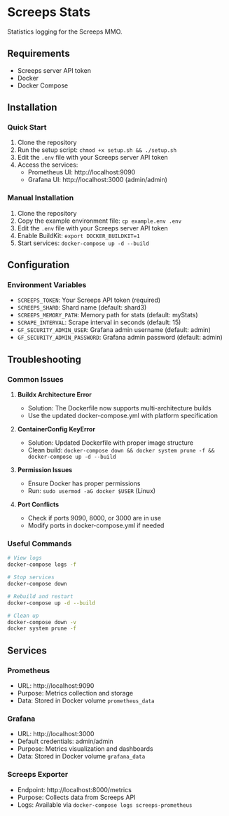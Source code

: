 # Screeps Stats
Statistics logging for the Screeps MMO.

## Requirements
- Screeps server API token
- Docker
- Docker Compose

## Installation

### Quick Start
1. Clone the repository
2. Run the setup script: `chmod +x setup.sh && ./setup.sh`
3. Edit the `.env` file with your Screeps server API token
4. Access the services:
   - Prometheus UI: http://localhost:9090
   - Grafana UI: http://localhost:3000 (admin/admin)

### Manual Installation
1. Clone the repository
2. Copy the example environment file: `cp example.env .env`
3. Edit the `.env` file with your Screeps server API token
4. Enable BuildKit: `export DOCKER_BUILDKIT=1`
5. Start services: `docker-compose up -d --build`

## Configuration

### Environment Variables
- `SCREEPS_TOKEN`: Your Screeps API token (required)
- `SCREEPS_SHARD`: Shard name (default: shard3)
- `SCREEPS_MEMORY_PATH`: Memory path for stats (default: myStats)
- `SCRAPE_INTERVAL`: Scrape interval in seconds (default: 15)
- `GF_SECURITY_ADMIN_USER`: Grafana admin username (default: admin)
- `GF_SECURITY_ADMIN_PASSWORD`: Grafana admin password (default: admin)

## Troubleshooting

### Common Issues

1. **Buildx Architecture Error**
   - Solution: The Dockerfile now supports multi-architecture builds
   - Use the updated docker-compose.yml with platform specification

2. **ContainerConfig KeyError**
   - Solution: Updated Dockerfile with proper image structure
   - Clean build: `docker-compose down && docker system prune -f && docker-compose up -d --build`

3. **Permission Issues**
   - Ensure Docker has proper permissions
   - Run: `sudo usermod -aG docker $USER` (Linux)

4. **Port Conflicts**
   - Check if ports 9090, 8000, or 3000 are in use
   - Modify ports in docker-compose.yml if needed

### Useful Commands
```bash
# View logs
docker-compose logs -f

# Stop services
docker-compose down

# Rebuild and restart
docker-compose up -d --build

# Clean up
docker-compose down -v
docker system prune -f
```

## Services

### Prometheus
- URL: http://localhost:9090
- Purpose: Metrics collection and storage
- Data: Stored in Docker volume `prometheus_data`

### Grafana
- URL: http://localhost:3000
- Default credentials: admin/admin
- Purpose: Metrics visualization and dashboards
- Data: Stored in Docker volume `grafana_data`

### Screeps Exporter
- Endpoint: http://localhost:8000/metrics
- Purpose: Collects data from Screeps API
- Logs: Available via `docker-compose logs screeps-prometheus`